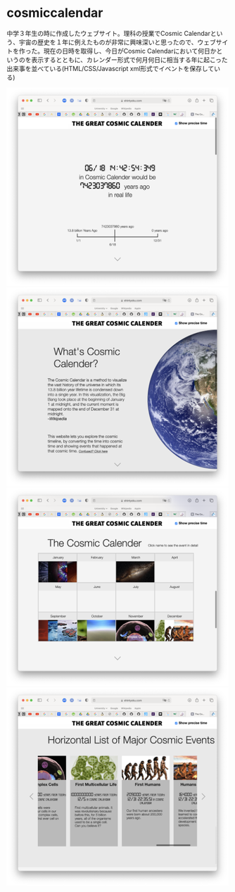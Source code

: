 # cosmiccalendar

中学３年生の時に作成したウェブサイト。理科の授業でCosmic Calendarという、宇宙の歴史を１年に例えたものが非常に興味深いと思ったので、ウェブサイトを作った。現在の日時を取得し、今日がCosmic Calendarにおいて何日かというのを表示するとともに、カレンダー形式で何月何日に相当する年に起こった出来事を並べている(HTML/CSS/Javascript xml形式でイベントを保存している)

![sc1](https://github.com/trombiano1/cosmiccalendar/blob/main/sc1.png)
![sc2](https://github.com/trombiano1/cosmiccalendar/blob/main/sc2.png)
![sc3](https://github.com/trombiano1/cosmiccalendar/blob/main/sc3.png)
![sc4](https://github.com/trombiano1/cosmiccalendar/blob/main/sc4.png)
